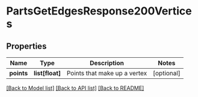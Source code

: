 # PartsGetEdgesResponse200Vertices

## Properties
Name | Type | Description | Notes
------------ | ------------- | ------------- | -------------
**points** | **list[float]** | Points that make up a vertex | [optional] 

[[Back to Model list]](../README.md#documentation-for-models) [[Back to API list]](../README.md#documentation-for-api-endpoints) [[Back to README]](../README.md)


